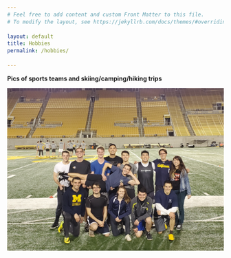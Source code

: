```yaml
---
# Feel free to add content and custom Front Matter to this file.
# To modify the layout, see https://jekyllrb.com/docs/themes/#overriding-theme-defaults

layout: default
title: Hobbies
permalink: /hobbies/

---
```


**Pics of sports teams and skiing/camping/hiking trips**

<p align="center">
  <img src="/images/FrisbeeF19.jpg" alt="animated" />
</p>
